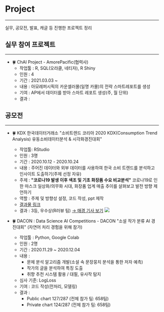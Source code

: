 # Project
---
실무, 공모전, 발표, 캐글 등 진행한 프로젝트 정리

## 실무 참여 프로젝트
---
- 🍀 ChAI Project  - AmorePacific(협력사)
  - 작업툴 : R, SQL(오라클, 네티자), R Shiny
  - 인원 : 4
  - 기간 : 2021.03.03 ~  
  - 내용 : 아모레퍼시픽의 카운셀러몰(일명 카몰)의 전략 스마트레포트를 생성
  - 기여 : AP에서 데이터를 받아 스마트 레포트 생성(주, 월 단위)
  - 결과 : 


## 공모전  
---
- 🍀 KDX 한국데이터거래소 "소비트렌드 코리아 2020 KDX(Consumption Trend Analysis) 유동소비데이터분석 & 시각화경진대회"
  + 작업툴: RStudio 
  + 인원 : 3명 
  + 기간 : 2020.10.12 - 2020.10.24
  + 내용 : 주어진 데이터와 외부 데이터를 사용하여 한국 소비 트렌드를 분석하고 인사이트 도출하기(주제 선정 자유)  
  + 주제 : **"코로나19 발생 이후 색조 및 기초 화장품 수요 비교분석"**
            코로나19로 인한 마스크 일상화/의무화 시대, 화장품 업계 매출 추이를 살펴보고 발전 방향 제언하기
  + 역할 : 주제 및 방향성 설정, 코드 작성, ppt 제작           
  + [결과물 링크](KDX_project/README.md)
  + 결과 : 3등, 우수상(R러뷰 팀) [→ 매경 기사 보기](https://www.mk.co.kr/news/it/view/2020/11/1187287/)
  ![](image/)
  
- 🍀 DACON : Data Science AI Competitions - DACON "소설 작가 분류 AI 경진대회"
  (자연어 처리 경험을 위해 참가) 
  - 작업툴 : Python, Google Colab
  - 인원 : 2명
  - 기간 : 2020.11.29 ~ 2020.12.04 
  - 내용 : 
    + 문체 분석 알고리즘 개발(소설 속 문장뭉치 분석을 통한 저자 예측)
    + 작가의 글을 분석하여 특징 도출
    + 취향 추천 시스템 활용 / 대필, 유사작 탐지
  - 심사 기준: LogLoss  
  - 기여 : 코드 작성(전처리, 모델링) 
  - 결과 : 
    + Public chart 127/287 (전체 참가 팀: 658팀) 
    + Private chart 124/287 (전체 참가 팀: 658팀)
